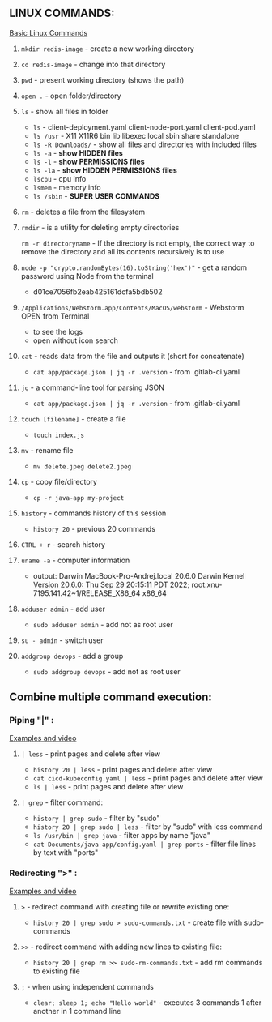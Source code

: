 ## LINUX COMMANDS:
[Basic Linux Commands](https://techworld-with-nana.teachable.com/courses/devops-bootcamp/lectures/32580253)

1. `mkdir redis-image` - create a new working directory

2. `cd redis-image` - change into that directory

3. `pwd` - present working directory (shows the path)

4. `open .` - open folder/directory 

5. `ls` - show all files in folder

   * `ls` - client-deployment.yaml	client-node-port.yaml	client-pod.yaml
   * `ls /usr` - X11		X11R6		bin		lib		libexec		local		sbin		share		standalone
   * `ls -R Downloads/` - show all files and directories with included files
   * `ls -a` - **show HIDDEN files**
   * `ls -l` - **show PERMISSIONS files**
   * `ls -la` - **show HIDDEN PERMISSIONS files**
   * `lscpu` - cpu info
   * `lsmem` - memory info
   * `ls /sbin` - **SUPER USER COMMANDS**

6. `rm` - deletes a file from the filesystem

7. `rmdir` - is a utility for deleting empty directories

   `rm -r directoryname` - If the directory is not empty, the correct way to remove the directory and all its contents recursively is to use

8. `node -p "crypto.randomBytes(16).toString('hex')"` - get a random password using Node from the terminal
   * d01ce7056fb2eab425161dcfa5bdb502

9. `/Applications/Webstorm.app/Contents/MacOS/webstorm` - Webstorm OPEN from Terminal
   * to see the logs
   * open without icon search

10. `cat` - reads data from the file and outputs it (short for concatenate)
    * `cat app/package.json | jq -r .version` - from .gitlab-ci.yaml

11. `jq` - a command-line tool for parsing JSON
    * `cat app/package.json | jq -r .version` - from .gitlab-ci.yaml

12. `touch [filename]` - create a file
    * `touch index.js`

13. `mv` - rename file
    * `mv delete.jpeg delete2.jpeg`

14. `cp` - copy file/directory
    * `cp -r java-app my-project`

15. `history` - commands history of this session
    * `history 20` - previous 20 commands

16. `CTRL + r` - search history

17. `uname -a` - computer information
    * output: Darwin MacBook-Pro-Andrej.local 20.6.0 Darwin Kernel Version 20.6.0: Thu Sep 29 20:15:11 PDT 2022; root:xnu-7195.141.42~1/RELEASE_X86_64 x86_64

18. `adduser admin` - add user
    * `sudo adduser admin` - add not as root user

19. `su - admin` - switch user

20. `addgroup devops` - add a group
    * `sudo addgroup devops` - add not as root user

## Combine multiple command execution:
### Piping "|" :
[Examples and video](https://techworld-with-nana.teachable.com/courses/1108792/lectures/32582297)

1. `| less` - print pages and delete after view
    * `history 20 | less` - print pages and delete after view
    * `cat cicd-kubeconfig.yaml | less` - print pages and delete after view
    * `ls | less` - print pages and delete after view 

2. `| grep` - filter command:
    * `history | grep sudo` - filter by "sudo"
    * `history 20 | grep sudo | less` - filter by "sudo" with less command
    * `ls /usr/bin | grep java` - filter apps by name "java"
    * `cat Documents/java-app/config.yaml | grep ports` - filter file lines by text with "ports"


### Redirecting ">" :
[Examples and video](https://techworld-with-nana.teachable.com/courses/1108792/lectures/32582297)

1. `>` - redirect command with creating file or rewrite existing one:
    * `history 20 | grep sudo > sudo-commands.txt` - create file with sudo-commands

2. `>>` - redirect command with adding new lines to existing file:
   * `history 20 | grep rm >> sudo-rm-commands.txt` - add rm commands to existing file

3. `;` - when using independent commands
   * `clear; sleep 1; echo "Hello world"` - executes 3 commands 1 after another in 1 command line 
